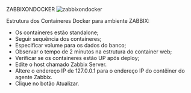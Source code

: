ZABBIXONDOCKER
![zabbixondocker](https://user-images.githubusercontent.com/91737184/151592411-d1465efc-5fb2-4455-a0c2-3bce8092a0ec.jpg)

Estrutura dos Containeres Docker para ambiente ZABBIX:

- Os containeres estão standalone;
- Seguir sequência dos containeres;
- Especificar volume para os dados do banco;
- Observar o tempo de 2 minutos na estrutura do container web;
- Verificar se os containeres estão UP após deploy;
- Edite o host chamado Zabbix Server.
- Altere o endereço IP de 127.0.0.1 para o endereço IP do contêiner do agente Zabbix.
- Clique no botão Atualizar.

